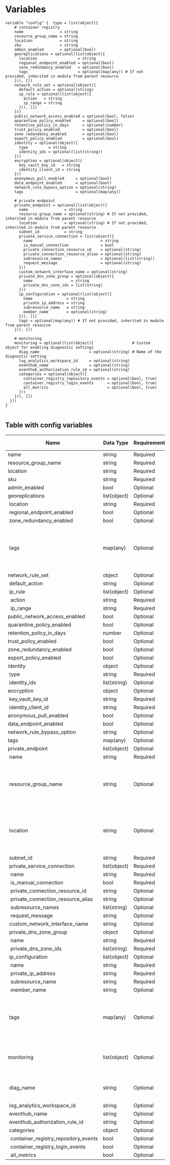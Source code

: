 # Variables

```
variable "config" {  type = list(object({
    # container registry
    name                = string
    resource_group_name = string
    location            = string
    sku                 = string
    admin_enabled       = optional(bool)
    georeplications = optional(list(object({
      location                  = string
      regional_endpoint_enabled = optional(bool)
      zone_redundancy_enabled   = optional(bool)
      tags                      = optional(map(any)) # If not provided, inherited in module from parent resource
    })), [])
    network_rule_set = optional(object({
      default_action = optional(string)
      ip_rule = optional(list(object({
        action   = string
        ip_range = string
      })), [])
    }))
    public_network_access_enabled = optional(bool, false)
    quarantine_policy_enabled     = optional(bool)
    retention_policy_in_days      = optional(number)
    trust_policy_enabled          = optional(bool)
    zone_redundancy_enabled       = optional(bool)
    export_policy_enabled         = optional(bool)
    identity = optional(object({
      type         = string
      identity_ids = optional(list(string))
    }))
    encryption = optional(object({
      key_vault_key_id   = string
      identity_client_id = string
    }))
    anonymous_pull_enabled     = optional(bool)
    data_endpoint_enabled      = optional(bool)
    network_rule_bypass_option = optional(string)
    tags                       = optional(map(any))

    # private endpoint
    private_endpoint = optional(list(object({
      name                = string
      resource_group_name = optional(string) # If not provided, inherited in module from parent resource
      location            = optional(string) # If not provided, inherited in module from parent resource
      subnet_id           = string
      private_service_connection = list(object({
        name                              = string
        is_manual_connection              = bool
        private_connection_resource_id    = optional(string)
        private_connection_resource_alias = optional(string)
        subresource_names                 = optional(list(string))
        request_message                   = optional(string)
      }))
      custom_network_interface_name = optional(string)
      private_dns_zone_group = optional(object({
        name                 = string
        private_dns_zone_ids = list(string)
      }))
      ip_configuration = optional(list(object({
        name               = string
        private_ip_address = string
        subresource_name   = string
        member_name        = optional(string)
      })), [])
      tags = optional(map(any)) # If not provided, inherited in module from parent resource
    })), [])

    # monitoring
    monitoring = optional(list(object({                 # Custom object for enabling diagnostic settings
      diag_name                      = optional(string) # Name of the diagnostic setting
      log_analytics_workspace_id     = optional(string)
      eventhub_name                  = optional(string)
      eventhub_authorization_rule_id = optional(string)
      categories = optional(object({
        container_registry_repository_events = optional(bool, true)
        container_registry_login_events      = optional(bool, true)
        all_metrics                          = optional(bool, true)
      }))
    })), [])
  }))
}


```


## Table with config variables

| Name | Data Type | Requirement | Default Value | Comment |
| ------- | --------- | ----------- | ------------- | ------- |
|name | string | Required |  |  |
|resource_group_name | string | Required |  |  |
|location | string | Required |  |  |
|sku | string | Required |  |  |
|admin_enabled | bool | Optional |  |  |
|georeplications | list(object) | Optional | [] |  |
|&nbsp;location | string | Required |  |  |
|&nbsp;regional_endpoint_enabled | bool | Optional |  |  |
|&nbsp;zone_redundancy_enabled | bool | Optional |  |  |
|&nbsp;tags | map(any) | Optional |  |  If not provided, inherited in module from parent resource |
|network_rule_set | object | Optional |  |  |
|&nbsp;default_action | string | Optional |  |  |
|&nbsp;ip_rule | list(object) | Optional | [] |  |
|&nbsp;&nbsp;action | string | Required |  |  |
|&nbsp;&nbsp;ip_range | string | Required |  |  |
|public_network_access_enabled | bool | Optional |  false |  |
|quarantine_policy_enabled | bool | Optional |  |  |
|retention_policy_in_days | number | Optional |  |  |
|trust_policy_enabled | bool | Optional |  |  |
|zone_redundancy_enabled | bool | Optional |  |  |
|export_policy_enabled | bool | Optional |  |  |
|identity | object | Optional |  |  |
|&nbsp;type | string | Required |  |  |
|&nbsp;identity_ids | list(string) | Optional |  |  |
|encryption | object | Optional |  |  |
|&nbsp;key_vault_key_id | string | Required |  |  |
|&nbsp;identity_client_id | string | Required |  |  |
|anonymous_pull_enabled | bool | Optional |  |  |
|data_endpoint_enabled | bool | Optional |  |  |
|network_rule_bypass_option | string | Optional |  |  |
|tags | map(any) | Optional |  |  |
|private_endpoint | list(object) | Optional | [] |  |
|&nbsp;name | string | Required |  |  |
|&nbsp;resource_group_name | string | Optional |  |  If not provided, inherited in module from parent resource |
|&nbsp;location | string | Optional |  |  If not provided, inherited in module from parent resource |
|&nbsp;subnet_id | string | Required |  |  |
|&nbsp;private_service_connection | list(object) | Required |  |  |
|&nbsp;&nbsp;name | string | Required |  |  |
|&nbsp;&nbsp;is_manual_connection | bool | Required |  |  |
|&nbsp;&nbsp;private_connection_resource_id | string | Optional |  |  |
|&nbsp;&nbsp;private_connection_resource_alias | string | Optional |  |  |
|&nbsp;&nbsp;subresource_names | list(string) | Optional |  |  |
|&nbsp;&nbsp;request_message | string | Optional |  |  |
|&nbsp;custom_network_interface_name | string | Optional |  |  |
|&nbsp;private_dns_zone_group | object | Optional |  |  |
|&nbsp;&nbsp;name | string | Required |  |  |
|&nbsp;&nbsp;private_dns_zone_ids | list(string) | Required |  |  |
|&nbsp;ip_configuration | list(object) | Optional | [] |  |
|&nbsp;&nbsp;name | string | Required |  |  |
|&nbsp;&nbsp;private_ip_address | string | Required |  |  |
|&nbsp;&nbsp;subresource_name | string | Required |  |  |
|&nbsp;&nbsp;member_name | string | Optional |  |  |
|&nbsp;tags | map(any) | Optional |  |  If not provided, inherited in module from parent resource |
|monitoring | list(object) | Optional | [] |  Custom object for enabling diagnostic settings |
|&nbsp;diag_name | string | Optional |  |  Name of the diagnostic setting |
|&nbsp;log_analytics_workspace_id | string | Optional |  |  |
|&nbsp;eventhub_name | string | Optional |  |  |
|&nbsp;eventhub_authorization_rule_id | string | Optional |  |  |
|&nbsp;categories | object | Optional |  |  |
|&nbsp;&nbsp;container_registry_repository_events | bool | Optional |  true |  |
|&nbsp;&nbsp;container_registry_login_events | bool | Optional |  true |  |
|&nbsp;&nbsp;all_metrics | bool | Optional |  true |  |


